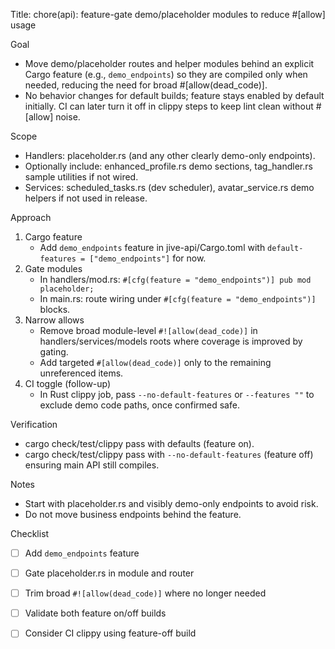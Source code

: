 Title: chore(api): feature-gate demo/placeholder modules to reduce #[allow] usage

Goal
- Move demo/placeholder routes and helper modules behind an explicit Cargo feature (e.g., `demo_endpoints`) so they are compiled only when needed, reducing the need for broad #[allow(dead_code)].
- No behavior changes for default builds; feature stays enabled by default initially. CI can later turn it off in clippy steps to keep lint clean without #[allow] noise.

Scope
- Handlers: placeholder.rs (and any other clearly demo-only endpoints).
- Optionally include: enhanced_profile.rs demo sections, tag_handler.rs sample utilities if not wired.
- Services: scheduled_tasks.rs (dev scheduler), avatar_service.rs demo helpers if not used in release.

Approach
1) Cargo feature
   - Add `demo_endpoints` feature in jive-api/Cargo.toml with `default-features = ["demo_endpoints"]` for now.
2) Gate modules
   - In handlers/mod.rs: `#[cfg(feature = "demo_endpoints")] pub mod placeholder;`
   - In main.rs: route wiring under `#[cfg(feature = "demo_endpoints")]` blocks.
3) Narrow allows
   - Remove broad module-level `#![allow(dead_code)]` in handlers/services/models roots where coverage is improved by gating.
   - Add targeted `#[allow(dead_code)]` only to the remaining unreferenced items.
4) CI toggle (follow-up)
   - In Rust clippy job, pass `--no-default-features` or `--features ""` to exclude demo code paths, once confirmed safe.

Verification
- cargo check/test/clippy pass with defaults (feature on).
- cargo check/test/clippy pass with `--no-default-features` (feature off) ensuring main API still compiles.

Notes
- Start with placeholder.rs and visibly demo-only endpoints to avoid risk.
- Do not move business endpoints behind the feature.

Checklist
- [ ] Add `demo_endpoints` feature
- [ ] Gate placeholder.rs in module and router
- [ ] Trim broad `#![allow(dead_code)]` where no longer needed
- [ ] Validate both feature on/off builds
- [ ] Consider CI clippy using feature-off build

